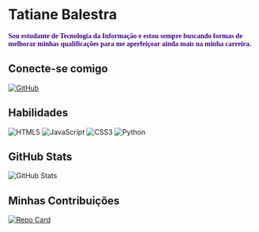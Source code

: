 # Tatiane Balestra
 <span style="color:#370486; font-family: 'JetBrains Mono';">**Sou estudante de Tecnologia da Informação e estou sempre buscando formas de melhorar minhas qualificações para me aperfeiçoar ainda mais na minha carreira.**</span>

## Conecte-se comigo
[![GitHub](https://img.shields.io/badge/GitHub-370486?style=for-the-badge&logo=github&logoColor=0)](https://github.com/tatibalestra)



## Habilidades
![HTML5](https://img.shields.io/badge/HTML5-370486?style=for-the-badge&logo=html5) ![JavaScript](https://img.shields.io/badge/JavaScript-370486?style=for-the-badge&logo=javascript) ![CSS3](https://img.shields.io/badge/CSS3-370486?style=for-the-badge&logo=css3&logoColor=264CE4) ![Python](https://img.shields.io/badge/Python-370486?style=for-the-badge&logo=python)

## GitHub Stats
![GitHub Stats](https://github-readme-stats.vercel.app/api?username=tatibalestra&theme=transparent&bg_color=370486&border_color=984ed6&show_icons=true&icon_color=984ed6&title_color=E94D5F&text_color=FFF)

## Minhas Contribuições
[![Repo Card](https://github-readme-stats.vercel.app/api/pin/?username=tatibalestra&repo=dio-lab-open-source&bg_color=370486&border_color=984ed6&show_icons=true&icon_color=984ed6&title_color=E94D5F&text_color=FFF)](https://github.com/tatibalestra/dio-lab-open-source)